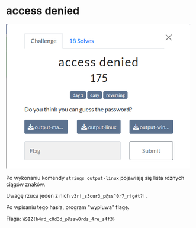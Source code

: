 # access denied
![](23e2bb6389d9b9c86c01c905b3899d02)

Po wykonaniu komendy `strings output-linux` pojawiają się lista różnych ciągów znaków.

Uwagę rzuca jeden z nich `v3r!_s3cur3_p@ss^0r7_r!g#t?!`.

Po wpisaniu tego hasła, program "wypluwa" flagę.

Flaga: `WSIZ{h4rd_c0d3d_p@ssw0rds_4re_s4f3}`